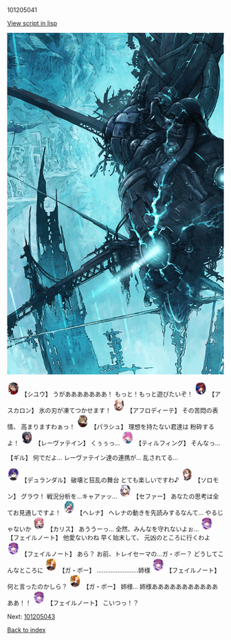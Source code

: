 101205041

[View script in lisp](../scripts/101205041.txt)

![underground_world_3.png](../images/backgrounds/underground_world_3.png)

<img src="../images/units/3201911.png" alt="3201911.png" height="34"/>
【シユウ】
うがあああああああ！
もっと！もっと遊びたいぞ！

<img src="../images/units/3102311.png" alt="3102311.png" height="34"/>
【アスカロン】
氷の刃が凍てつかせます！

<img src="../images/units/3401311.png" alt="3401311.png" height="34"/>
【アフロディーテ】
その苦悶の表情、
高まりますわぁっ！

<img src="../images/units/3200411.png" alt="3200411.png" height="34"/>
【パラシュ】
理想を持たない君達は
粉砕するよ！

<img src="../images/units/3100211.png" alt="3100211.png" height="34"/>
【レーヴァテイン】
くぅぅっ…

<img src="../images/units/3101411.png" alt="3101411.png" height="34"/>
【ティルフィング】
そんなっ…

【ギル】
何でだよ…
レーヴァテイン達の連携が…
乱されてる…

<img src="../images/units/3100311.png" alt="3100311.png" height="34"/>
【デュランダル】
破壊と狂乱の舞台
とても楽しいですわ♪

<img src="../images/units/3503111.png" alt="3503111.png" height="34"/>
【ソロモン】
グラウ！
戦況分析を…キャアァッ…

<img src="../images/units/3502111.png" alt="3502111.png" height="34"/>
【セファー】
あなたの思考は全てお見通しですよ！

<img src="../images/units/3302811.png" alt="3302811.png" height="34"/>
【ヘレナ】
ヘレナの動きを先読みするなんて…
やるじゃないか

<img src="../images/units/3602511.png" alt="3602511.png" height="34"/>
【カリス】
あううーっ…
全然、みんなを守れないよぉ…

<img src="../images/units/3401911.png" alt="3401911.png" height="34"/>
【フェイルノート】
他愛ないわね
早く始末して、
元凶のところに行くわよ

<img src="../images/units/3401911.png" alt="3401911.png" height="34"/>
【フェイルノート】
あら？
お前、トレイセーマの…ガ・ボー？
どうしてこんなところに

<img src="../images/units/3302111.png" alt="3302111.png" height="34"/>
【ガ・ボー】
……………………姉様

<img src="../images/units/3401911.png" alt="3401911.png" height="34"/>
【フェイルノート】
何と言ったのかしら？

<img src="../images/units/3302111.png" alt="3302111.png" height="34"/>
【ガ・ボー】
姉様…
姉様あああああああああああああ！！

<img src="../images/units/3401911.png" alt="3401911.png" height="34"/>
【フェイルノート】
こいつっ！？

Next: [101205043](101205043.md)

[Back to index](index.md)
